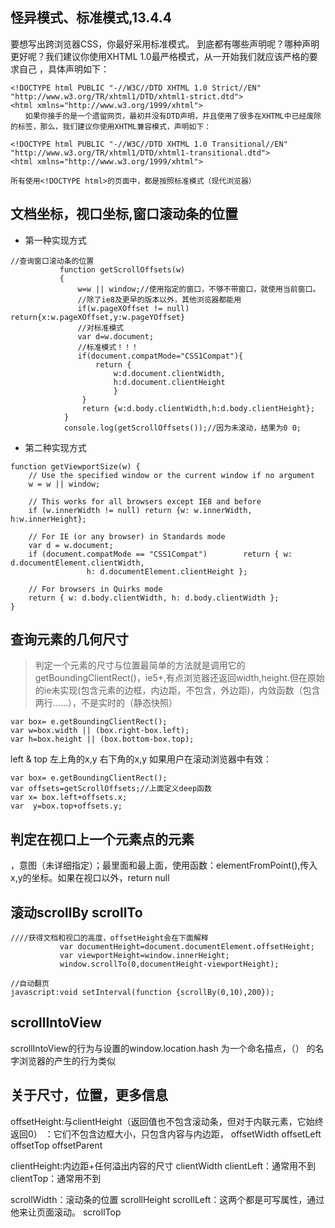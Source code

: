 ## 怪异模式、标准模式,13.4.4
要想写出跨浏览器CSS，你最好采用标准模式。
到底都有哪些声明呢？哪种声明更好呢？我们建议你使用XHTML 1.0最严格模式，从一开始我们就应该严格的要求自己
，具体声明如下：
```
<!DOCTYPE html PUBLIC "-//W3C//DTD XHTML 1.0 Strict//EN" "http://www.w3.org/TR/xhtml1/DTD/xhtml1-strict.dtd"> 
<html xmlns="http://www.w3.org/1999/xhtml"> 
　　如果你接手的是一个遗留网页，最初并没有DTD声明，并且使用了很多在XHTML中已经废除的标签，那么，我们建议你使用XHTML兼容模式，声明如下：

<!DOCTYPE html PUBLIC "-//W3C//DTD XHTML 1.0 Transitional//EN" "http://www.w3.org/TR/xhtml1/DTD/xhtml1-transitional.dtd"> 
<html xmlns="http://www.w3.org/1999/xhtml"> 

所有使用<!DOCTYPE html>的页面中，都是按照标准模式（现代浏览器）
```

## 文档坐标，视口坐标,窗口滚动条的位置
- 第一种实现方式
```
//查询窗口滚动条的位置
           function getScrollOffsets(w)
           {
               w=w || window;//使用指定的窗口，不够不带窗口，就使用当前窗口。
               //除了ie8及更早的版本以外，其他浏览器都能用
               if(w.pageXOffset != null) return{x:w.pageXOffset,y:w.pageYOffset}
               //对标准模式
               var d=w.document;
               //标准模式！！！
               if(document.compatMode="CSS1Compat"){
                   return {
                       w:d.document.clientWidth,
                       h:d.document.clientHeight 
                       }
                }
                return {w:d.body.clientWidth,h:d.body.clientHeight};
            }
            console.log(getScrollOffsets());//因为未滚动，结果为0 0;
```
- 第二种实现方式
```
function getViewportSize(w) {
    // Use the specified window or the current window if no argument
    w = w || window;  

    // This works for all browsers except IE8 and before
    if (w.innerWidth != null) return {w: w.innerWidth, h:w.innerHeight};

    // For IE (or any browser) in Standards mode
    var d = w.document;
    if (document.compatMode == "CSS1Compat")        return { w: d.documentElement.clientWidth,
                 h: d.documentElement.clientHeight };

    // For browsers in Quirks mode
    return { w: d.body.clientWidth, h: d.body.clientWidth };
}

```


## 查询元素的几何尺寸
> 判定一个元素的尺寸与位置最简单的方法就是调用它的 getBoundingClientRect()，ie5+,有点浏览器还返回width,height.但在原始的ie未实现(包含元素的边框，内边距，不包含，外边距)，内敛函数（包含两行……），不是实时的（静态快照）
```
var box= e.getBoundingClientRect();
var w=box.width || (box.right-box.left);
var h=box.height || (box.bottom-box.top);
```
left & top 左上角的x,y  右下角的x,y
如果用户在滚动浏览器中有效：
```
var box= e.getBoundingClientRect();
var offsets=getScrollOffsets;//上面定义deep函数
var x= box.left+offsets.x;
var  y=box.top+offsets.y;
```

## 判定在视口上一个元素点的元素
，意图（未详细指定）；最里面和最上面，使用函数：elementFromPoint(),传入x,y的坐标。如果在视口以外，return null

## 滚动scrollBy scrollTo
```
////获得文档和视口的高度，offsetHeight会在下面解释
           var documentHeight=document.documentElement.offsetHeight;
           var viewportHeight=window.innerHeight;
           window.scrollTo(0,documentHeight-viewportHeight);

//自动翻页
javascript:void setInterval(function {scrollBy(0,10),200});
```

##  scrollIntoView 
scrollIntoView的行为与设置的window.location.hash 为一个命名描点，（<a name="">） 的名字浏览器的产生的行为类似

## 关于尺寸，位置，更多信息
offsetHeight:与clientHeight（返回值也不包含滚动条，但对于内联元素，它始终返回0） ：它们不包含边框大小，只包含内容与内边距，
offsetWidth
offsetLeft
offsetTop
offsetParent

clientHeight:内边距+任何溢出内容的尺寸
clientWidth
clientLeft：通常用不到
clientTop：通常用不到

scrollWidth：滚动条的位置
scrollHeight
scrollLeft：这两个都是可写属性，通过他来让页面滚动。
scrollTop
